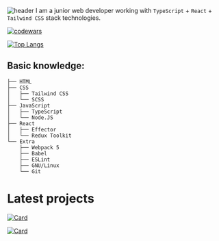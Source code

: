 ![header](https://capsule-render.vercel.app/api?type=waving&color=gradient&height=256&section=header&text=R4R3-M37&fontSize=100&animation=fadeIn&fontAlignY=50&descAlignY=50&descAlign=65)
I am a junior web developer working with ```TypeScript``` + ```React``` + ```Tailwind CSS``` stack technologies.

[![codewars](https://www.codewars.com/users/nksbsk/badges/large)](https://www.codewars.com/users/nksbsk)

[![Top Langs](https://github-readme-stats.vercel.app/api/top-langs/?username=R4R3-M37&layout=compact&bg_color=22272E&text_color=9F9F9F&title_color=9F9F9F&icon_color=9F9F9F)](https://github.com/anuraghazra/github-readme-stats)

## Basic knowledge: 

```
├── HTML
├── CSS
│   ├── Tailwind CSS
│   └── SCSS
├── JavaScript
│   ├── TypeScript
│   └── Node.JS
├── React
│   ├── Effector
│   └── Redux Toolkit
└── Extra
    ├── Webpack 5
    ├── Babel
    ├── ESLint
    ├── GNU/Linux
    └── Git
```

# Latest projects

[![Card](https://github-readme-stats.vercel.app/api/pin?username=R4R3-M37&repo=react-todo-effector&show_owner=true&bg_color=22272E&text_color=9F9F9F&title_color=9F9F9F&icon_color=9F9F9F)](https://github.com/R4R3-M37/react-todo-effector)
    
[![Card](https://github-readme-stats.vercel.app/api/pin?username=R4R3-M37&repo=react-pizza-effector&show_owner=true&bg_color=22272E&text_color=9F9F9F&title_color=9F9F9F&icon_color=9F9F9F)](https://github.com/R4R3-M37/react-pizza-effector)
